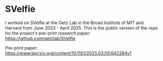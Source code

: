 # SVelfie
I worked on SVelfie at the Getz Lab in the Broad Institute of MIT and Harvard from June 2023 - April 2025. This is the public version of the repo for the project's pre-print research paper: https://github.com/getzlab/SVelfie

Pre-print paper: https://www.biorxiv.org/content/10.1101/2025.03.09.642284v1

